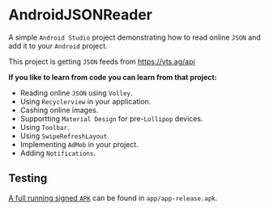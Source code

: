 # AndroidJSONReader
A simple ```Android Studio``` project demonstrating how to read online ```JSON``` and add it to your ```Android``` project.

This project is getting ```JSON``` feeds from https://yts.ag/api

<b>If you like to learn from code you can learn from that project:</b>
* Reading online ```JSON``` using ```Volley```.
* Using ```Recyclerview``` in your application.
* Cashing online images.
* Supportting ```Material Design``` for pre-```Lollipop``` devices.
* Using ```Toolbar```.
* Using ```SwipeRefreshLayout```.
* Implementing ```AdMob``` in your project.
* Adding ```Notifications```.

## Testing
[A full running signed ```APK```](app/app-release.apk) can be found in ```app/app-release.apk```.
